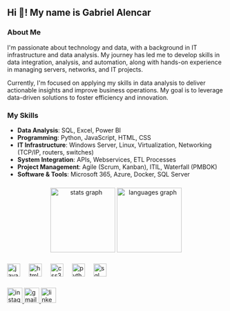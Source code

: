 <h2 align="left">Hi 👋! My name is Gabriel Alencar</h2>

###

### About Me

<p>I'm passionate about technology and data, with a background in IT infrastructure and data analysis. My journey has led me to develop skills in data integration, analysis, and automation, along with hands-on experience in managing servers, networks, and IT projects.</p>

<p>Currently, I'm focused on applying my skills in data analysis to deliver actionable insights and improve business operations. My goal is to leverage data-driven solutions to foster efficiency and innovation.</p>

### My Skills

- **Data Analysis**: SQL, Excel, Power BI
- **Programming**: Python, JavaScript, HTML, CSS
- **IT Infrastructure**: Windows Server, Linux, Virtualization, Networking (TCP/IP, routers, switches)
- **System Integration**: APIs, Webservices, ETL Processes
- **Project Management**: Agile (Scrum, Kanban), ITIL, Waterfall (PMBOK)
- **Software & Tools**: Microsoft 365, Azure, Docker, SQL Server

###

<div align="center">
  <img src="https://github-readme-stats.vercel.app/api?username=g1alencar&hide_title=false&hide_rank=false&show_icons=true&include_all_commits=true&count_private=true&disable_animations=true&theme=dracula&locale=en&hide_border=false" height="150" alt="stats graph"  />
  <img src="https://github-readme-stats.vercel.app/api/top-langs?username=g1alencar&locale=en&hide_title=false&layout=compact&card_width=320&langs_count=5&theme=dracula&hide_border=false" height="150" alt="languages graph"  />
</div>

###

<div align="left">
  <img src="https://cdn.jsdelivr.net/gh/devicons/devicon/icons/javascript/javascript-original.svg" height="30" alt="javascript logo"  />
  <img width="12" />
  <img src="https://cdn.jsdelivr.net/gh/devicons/devicon/icons/html5/html5-original.svg" height="30" alt="html5 logo"  />
  <img width="12" />
  <img src="https://cdn.jsdelivr.net/gh/devicons/devicon/icons/css3/css3-original.svg" height="30" alt="css3 logo"  />
  <img width="12" />
  <img src="https://cdn.jsdelivr.net/gh/devicons/devicon/icons/python/python-original.svg" height="30" alt="python logo"  />
  <img width="12" />
  <img src="https://cdn.jsdelivr.net/gh/devicons/devicon/icons/mysql/mysql-original.svg" height="30" alt="sql logo"  />
</div>

###

<div align="left">
  <a href="https://www.instagram.com/g1alencar" target="_blank">
    <img src="https://img.shields.io/static/v1?message=Instagram&logo=instagram&label=&color=E4405F&logoColor=white&labelColor=&style=for-the-badge" height="35" alt="instagram logo"  />
  </a>
  <a href="mailto:gabriiel.alencar@gmail.com">
    <img src="https://img.shields.io/static/v1?message=Gmail&logo=gmail&label=&color=D14836&logoColor=white&labelColor=&style=for-the-badge" height="35" alt="gmail logo"  />
  </a>
  <a href="https://www.linkedin.com/in/g1alencar/" target="_blank">
    <img src="https://img.shields.io/static/v1?message=LinkedIn&logo=linkedin&label=&color=0077B5&logoColor=white&labelColor=&style=for-the-badge" height="35" alt="linkedin logo"  />
  </a>
</div>
